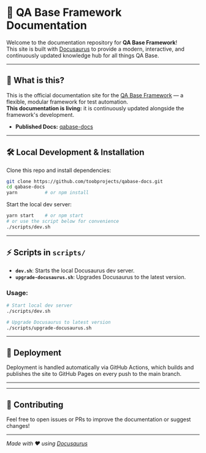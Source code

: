 # 📘 QA Base Framework Documentation

Welcome to the documentation repository for **QA Base Framework**!  
This site is built with [Docusaurus](https://docusaurus.io/) to provide a modern, interactive, and continuously updated knowledge hub for all things QA Base.

---

## 📝 What is this?

This is the official documentation site for the [QA Base Framework](https://github.com/toobprojects/qabase-framework) — a flexible, modular framework for test automation.  
**This documentation is living:** it is continuously updated alongside the framework's development.

- **Published Docs:** [qabase-docs](https://github.com/toobprojects/qabase-docs)
---

## 🛠️ Local Development & Installation

Clone this repo and install dependencies:

```bash
git clone https://github.com/toobprojects/qabase-docs.git
cd qabase-docs
yarn          # or npm install
```

Start the local dev server:

```bash
yarn start    # or npm start
# or use the script below for convenience
./scripts/dev.sh
```

---

## ⚡ Scripts in `scripts/`

- **`dev.sh`**: Starts the local Docusaurus dev server.
- **`upgrade-docusaurus.sh`**: Upgrades Docusaurus to the latest version.

### Usage:

```bash
# Start local dev server
./scripts/dev.sh

# Upgrade Docusaurus to latest version
./scripts/upgrade-docusaurus.sh
```

---

## 🚀 Deployment

Deployment is handled automatically via GitHub Actions, which builds and publishes the site to GitHub Pages on every push to the main branch.

---


---

## 🙌 Contributing

Feel free to open issues or PRs to improve the documentation or suggest changes!

---

_Made with ❤️ using [Docusaurus](https://docusaurus.io/)_